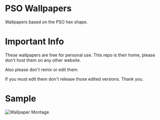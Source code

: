 # PSO Wallpapers
Wallpapers based on the PSO hex shape.

# Important Info
These wallpapers are free for personal use.
This repo is their home, please don't host them on any other website.

Also please don't remix or edit them. 

If you must edit them don't release those edited versions. Thank you.

# Sample
![Wallpaper Montage](montage.png)
